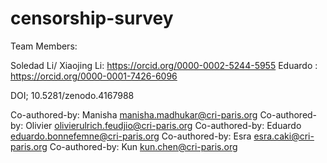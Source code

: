 # censorship-survey

Team Members:

Soledad Li/ Xiaojing Li: https://orcid.org/0000-0002-5244-5955
Eduardo : https://orcid.org/0000-0001-7426-6096




DOI; 10.5281/zenodo.4167988

Co-authored-by: Manisha <manisha.madhukar@cri-paris.org>
Co-authored-by: Olivier <olivierulrich.feudjio@cri-paris.org>
Co-authored-by: Eduardo <eduardo.bonnefemne@cri-paris.org>
Co-authored-by: Esra <esra.caki@cri-paris.org>
Co-authored-by: Kun <kun.chen@cri-paris.org>
